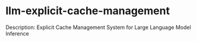 # llm-explicit-cache-management
Description: Explicit Cache Management System for Large Language Model Inference
